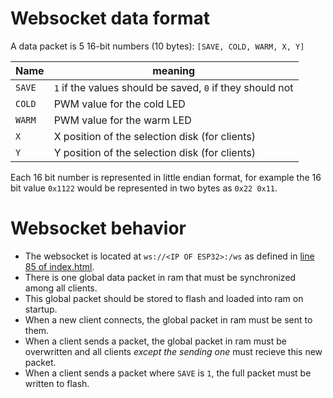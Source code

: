 # Websocket data format

A data packet is 5 16-bit numbers (10 bytes): `[SAVE, COLD, WARM, X, Y]`

|  Name  | meaning |
|--------|---------|
| `SAVE` | `1` if the values should be saved, `0` if they should not |
| `COLD` | PWM value for the cold LED |
| `WARM` | PWM value for the warm LED |
| `X`    | X position of the selection disk (for clients) |
| `Y`    | Y position of the selection disk (for clients) |

Each 16 bit number is represented in little endian format, for example the 16 bit value `0x1122` would be represented in two bytes as `0x22 0x11`. 

# Websocket behavior

- The websocket is located at `ws://<IP OF ESP32>:/ws` as defined in [line 85 of index.html](resources/index.html#85).
- There is one global data packet in ram that must be synchronized among all clients.
- This global packet should be stored to flash and loaded into ram on startup.
- When a new client connects, the global packet in ram must be sent to them.
- When a client sends a packet, the global packet in ram must be overwritten and all clients *except the sending one* must recieve this new packet.
- When a client sends a packet where `SAVE` is `1`, the full packet must be written to flash.
